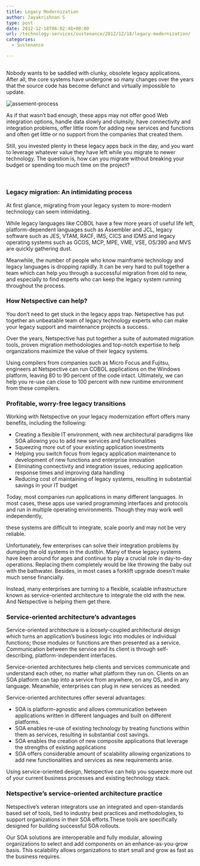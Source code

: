 ```yaml
---
title: Legacy Modernization
author: Jayakrishnan S
type: post
date: 2012-12-18T06:02:48+00:00
url: /technology-services/sustenance/2012/12/18/legacy-modernization/
categories:
  - Sustenance

---
```

## 

Nobody wants to be saddled with clunky, obsolete legacy applications. After all, the core systems have undergone so many changes over the years that the source code has become defunct and virtually impossible to update.

 ![assement-process](/blog/legacy-modernization.jpg#center) 

 As if that wasn&#8217;t bad enough, these apps may not offer good Web integration options, handle data slowly and clumsily, have connectivity and integration problems, offer little room for adding new services and functions and often get little or no support from the companies that created them.

Still, you invested plenty in these legacy apps back in the day, and you want to leverage whatever value they have left while you migrate to newer technology. The question is, how can you migrate without breaking your budget or spending too much time on the project?

&nbsp;

### 

### Legacy migration: An intimidating process

At first glance, migrating from your legacy system to more-modern technology can seem intimidating.

While legacy languages like COBOL have a few more years of useful life left, platform-dependent languages such as Assembler and JCL, legacy software such as JES, VTAM, RACF, IMS, CICS and IDMS and legacy operating systems such as GCOS, MCP, MPE, VME, VSE, OS/390 and MVS are quickly gathering dust.

Meanwhile, the number of people who know mainframe technology and legacy languages is dropping rapidly. It can be very hard to pull together a team which can help you through a successful migration from old to new, and especially to find experts who can keep the legacy system running throughout the process.

### How Netspective can help?

You don&#8217;t need to get stuck in the legacy apps trap. Netspective has put together an unbeatable team of legacy technology experts who can make your legacy support and maintenance projects a success.

Over the years, Netspective has put together a suite of automated migration tools, proven migration methodologies and top-notch expertise to help organizations maximize the value of their legacy systems.

Using compilers from companies such as Micro Focus and Fujitsu, engineers at Netspective can run COBOL applications on the Windows platform, leaving 80 to 90 percent of the code intact. Ultimately, we can help you re-use can close to 100 percent with new runtime environment from these compilers.

### Profitable, worry-free legacy transitions

Working with Netspective on your legacy modernization effort offers many benefits, including the following: 

<ul class="type-check">
  <li>
    Creating a flexible IT environment, with new architectural paradigms like SOA allowing you to add new services and functionalities
  </li>
  <li>
    Squeezing more out of your existing application investments
  </li>
  <li>
    Helping you switch focus from legacy application maintenance to development of new functions and enterprise innovation
  </li>
  <li>
    Eliminating connectivity and integration issues, reducing application response times and improving data handling
  </li>
  <li>
    Reducing cost of maintaining of legacy systems, resulting in substantial savings in your IT budget
  </li>
</ul>

Today, most companies run applications in many different languages. In most cases, these apps use varied programming interfaces and protocols and run in multiple operating environments. Though they may work well independently,
  
these systems are difficult to integrate, scale poorly and may not be very reliable.
  
Unfortunately, few enterprises can solve their integration problems by dumping the old systems in the dustbin. Many of these legacy systems have been around for ages and continue to play a crucial role in day-to-day operations. Replacing them completely would be like throwing the baby out with the bathwater. Besides, in most cases a forklift upgrade doesn&#8217;t make much sense financially.

Instead, many enterprises are turning to a flexible, scalable infrastructure known as service-oriented architecture to integrate the old with the new. And Netspective is helping them get there.

### Service-oriented architecture&#8217;s advantages

Service-oriented architecture is a loosely-coupled architectural design which turns an application&#8217;s business logic into modules or individual functions; those modules or functions are then presented as a service. Communication between the service and its client is through self-describing, platform-independent interfaces.

Service-oriented architectures help clients and services communicate and understand each other, no matter what platform they run on. Clients on an SOA platform can tap into a service from anywhere, on any OS, and in any language. Meanwhile, enterprises can plug in new services as needed.

Service-oriented architectures offer several advantages: 

<ul class="type-check">
  <li>
    SOA is platform-agnostic and allows communication between applications written in different languages and built on different platforms.
  </li>
  <li>
    SOA enables re-use of existing technology by treating functions within them as services, resulting in substantial cost savings.
  </li>
  <li>
    SOA enables the creation of new composite applications that leverage the strengths of existing applications
  </li>
  <li>
    SOA offers considerable amount of scalability allowing organizations to add new functionalities and services as new requirements arise.
  </li>
</ul>

Using service-oriented design, Netspective can help you squeeze more out of your current business processes and existing technology stack.

### Netspective&#8217;s service-oriented architecture practice

Netspective&#8217;s veteran integrators use an integrated and open-standards based set of tools, tied to industry best practices and methodologies, to support organizations in their SOA efforts.These tools are specifically designed for building successful SOA rollouts.

Our SOA solutions are interoperable and fully modular, allowing organizations to select and add components on an enhance-as-you-grow basis. This scalability allows organizations to start small and grow as fast as the business requires.